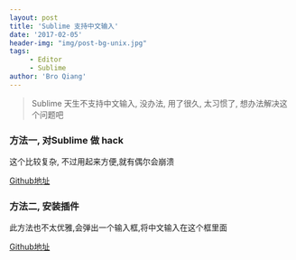 ```yaml
---
layout: post
title: 'Sublime 支持中文输入'
date: '2017-02-05'
header-img: "img/post-bg-unix.jpg"
tags:
     - Editor
     - Sublime
author: 'Bro Qiang'
---
```


> Sublime 天生不支持中文输入, 没办法, 用了很久, 太习惯了, 想办法解决这个问题吧

### 方法一, 对Sublime 做 hack

这个比较复杂, 不过用起来方便,就有偶尔会崩溃

[Github地址](https://github.com/lyfeyaj/sublime-text-imfix)

### 方法二, 安装插件

此方法也不太优雅,会弹出一个输入框,将中文输入在这个框里面

[Github地址](https://github.com/lanky228/Inputer3)



